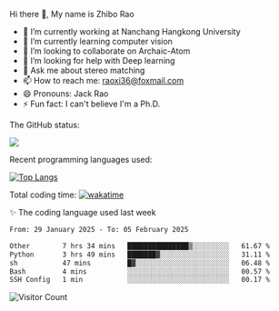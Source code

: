 Hi there 👋, My name is Zhibo Rao
- 🔭 I’m currently working at Nanchang Hangkong University
- 🌱 I’m currently learning computer vision
- 👯 I’m looking to collaborate on Archaic-Atom
- 🤔 I’m looking for help with Deep learning
- 💬 Ask me about stereo matching
- 📫 How to reach me: raoxi36@foxmail.com
- 😄 Pronouns: Jack Rao
- ⚡ Fun fact: I can't believe I'm a Ph.D.

The GitHub status:

![](https://github-readme-stats.vercel.app/api?username=ZhiboRao)

Recent programming languages used:

[![Top Langs](https://github-readme-stats.vercel.app/api/top-langs/?username=ZhiboRao&layout=compact)](https://github.com/anuraghazra/github-readme-stats)

Total coding time: [![wakatime](https://wakatime.com/badge/user/51ec5ec7-4742-4243-9eea-732ade32c0b7.svg)](https://wakatime.com/@51ec5ec7-4742-4243-9eea-732ade32c0b7)

✨ The coding language used last week 
<!--START_SECTION:waka-->

```txt
From: 29 January 2025 - To: 05 February 2025

Other        7 hrs 34 mins   ███████████████▒░░░░░░░░░   61.67 %
Python       3 hrs 49 mins   ███████▓░░░░░░░░░░░░░░░░░   31.11 %
sh           47 mins         █▓░░░░░░░░░░░░░░░░░░░░░░░   06.48 %
Bash         4 mins          ░░░░░░░░░░░░░░░░░░░░░░░░░   00.57 %
SSH Config   1 min           ░░░░░░░░░░░░░░░░░░░░░░░░░   00.17 %
```

<!--END_SECTION:waka-->

![Visitor Count](https://profile-counter.glitch.me/Raohaocheng/count.svg)
